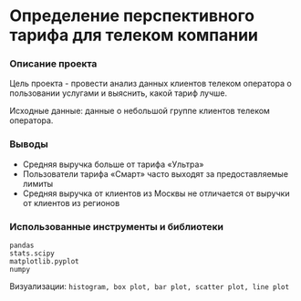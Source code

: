 # Определение перспективного тарифа для телеком компании

### Описание проекта
Цель проекта - провести анализ данных клиентов телеком оператора о пользовании услугами и выяснить, какой тариф лучше.

Исходные данные: данные о небольшой группе клиентов телеком оператора.

### Выводы
* Средняя выручка больше от тарифа «Ультра»
* Пользователи тарифа «Смарт» часто выходят за предоставляемые лимиты
* Средняя выручка от клиентов из Москвы не отличается от выручки от клиентов из регионов

### Использованные инструменты и библиотеки

```
pandas
stats.scipy
matplotlib.pyplot
numpy
```
Визуализации: ```histogram, box plot, bar plot, scatter plot, line plot```
